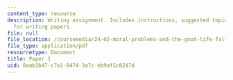 ```yaml
---
content_type: resource
description: Writing assignment. Includes instructions, suggested topics, and guidelines
  for writing papers.
file: null
file_location: /coursemedia/24-02-moral-problems-and-the-good-life-fall-2008/0aab1b47c7a104743a7ceb9af5c8247d_paper_1.pdf
file_type: application/pdf
resourcetype: Document
title: Paper 1
uid: 0aab1b47-c7a1-0474-3a7c-eb9af5c8247d
---
```

